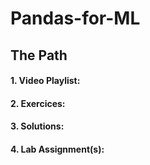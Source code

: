 # Pandas-for-ML
## The Path
#### 1. Video Playlist:
#### 2. Exercices:
#### 3. Solutions:
#### 4. Lab Assignment(s): 

